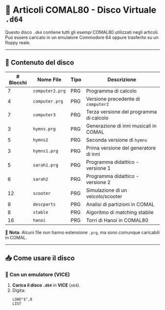 # 📜 Articoli COMAL80 - Disco Virtuale `.d64`

Questo disco `.d64` contiene tutti gli esempi COMAL80 utilizzati negli articoli.  
Può essere caricato in un emulatore Commodore 64 oppure trasferito su un floppy reale.

---

## 📂 Contenuto del disco

| # Blocchi | Nome File | Tipo | Descrizione |
|-----------|----------|------|-------------|
| 7  | `computer2.prg`  | PRG | Programma di calcolo |
| 4  | `computer.prg`   | PRG | Versione precedente di `computer2` |
| 7  | `computer3`      | PRG | Terza versione del programma di calcolo |
| 3  | `hymns.prg`      | PRG | Generazione di inni musicali in COMAL |
| 5  | `hymns2`         | PRG | Seconda versione di `hymns` |
| 3  | `hymns1.prg`     | PRG | Prima versione del generatore di inni |
| 5  | `sarah1.prg`     | PRG | Programma didattico - versione 1 |
| 6  | `sarah2`         | PRG | Programma didattico - versione 2 |
| 12 | `scooter`        | PRG | Simulazione di un veicolo/scooter |
| 9  | `descparts`      | PRG | Analisi di partizioni in COMAL |
| 8  | `stable`         | PRG | Algoritmo di matching stabile |
| 16 | `hanoi`          | PRG | Torri di Hanoi in COMAL80 |

📌 **Nota**: Alcuni file non hanno estensione `.prg`, ma sono comunque caricabili in COMAL.

---

## 📥 **Come usare il disco**
### **💾 Con un emulatore (VICE)**
1. **Carica il disco `.d64`** in **VICE** (`x64`).
2. Digita:
   ```basic
   LOAD"$",8
   LIST
